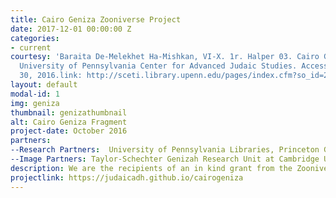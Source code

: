 ```yaml
---
title: Cairo Geniza Zooniverse Project
date: 2017-12-01 00:00:00 Z
categories:
- current
courtesy: 'Baraita De-Melekhet Ha-Mishkan, VI-X. 1r. Halper 03. Cairo Genizah Collection,
  University of Pennsylvania Center for Advanced Judaic Studies. Accessed November
  30, 2016.link: http://sceti.library.upenn.edu/pages/index.cfm?so_id=21140'
layout: default
modal-id: 1
img: geniza
thumbnail: genizathumbnail
alt: Cairo Geniza Fragment
project-date: October 2016
partners:  
--Research Partners:  University of Pennsylvania Libraries, Princeton Geniza Lab, The Zooniverse, e-Lijah Lab and the Centre for Interdisciplinary Research of the Cairo Genizah at the University of Haifa.
--Image Partners: Taylor-Schechter Genizah Research Unit at Cambridge University Library, The Library of the Jewish Theological Seminary, University of Pennsylvania Libraries, The University of Manchester Library.
description: We are the recipients of an in kind grant from the Zooniverse to transcribe medieval manuscript fragments from the Cairo Genizah. Zooniverse is a non-profit crowdsourcing platform that has over 1.5 million 'citizen scientists' who will help to work on transcribing these fragments. The in-kind grant is part of an approximately 1.2 million dollar IMLS grant Zooniverse was awarded and is dispersing over four transcription projects, two text and two audio. Over the next three years they will receive extensive developer time from Zooniverse to build a framework that not only allows for the transcription of Geniza fragments but also allows for the classification of these fragments into their general genre, whether literary (religious text), or documentary (non-religious- text), and then their more specific genre, as well as language and script characteristics. Students and the general public also will have the opportunity to benefit from encountering these fragments online and from learning how to transcribe them as members of this citizen scientist community. We see this project as a way for people with shared interests and different skill levels from around the world to meet in a common endeavor. We also see this as a way to develop new tools for citizen scientists throughout the world to learn to read a variety of scribal hands and to open texts accessible only to a handful of specialists to millions of people.
projectlink: https://judaicadh.github.io/cairogeniza
---
```


